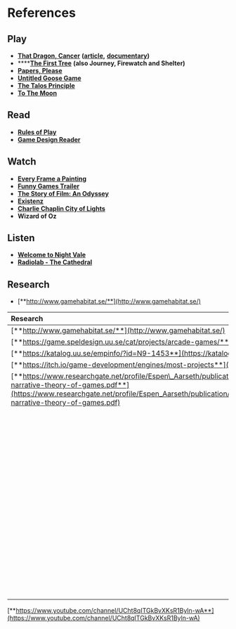 # References

## Play

* [**That Dragon, Cancer**](http://www.thatdragoncancer.com/) **\(**[**article**](https://www.wired.com/2016/01/that-dragon-cancer/)**,** [**documentary**](http://www.thankyouforplayingfilm.com/)**\)**
* \*\*\*\*[**The First Tree**](https://store.steampowered.com/app/555150/The_First_Tree/) **\(also Journey, Firewatch and Shelter\)**
* [**Papers, Please**](https://papersplea.se/)
* [**Untitled Goose Game**](https://goose.game/)
* [**The Talos Principle**](https://store.steampowered.com/app/257510/The_Talos_Principle/)
* [**To The Moon**](https://store.steampowered.com/app/206440/To_the_Moon/)

## Read

* [**Rules of Play**](https://en.wikipedia.org/wiki/Rules_of_Play)
* [**Game Design Reader**](https://www.adlibris.com/se/e-bok/game-design-reader-9780262303170)

## Watch

* [**Every Frame a Painting**](https://www.youtube.com/user/everyframeapainting)
* [**Funny Games Trailer**](https://www.youtube.com/watch?v=_3o49aoh8t8&t=41s)
* [**The Story of Film: An Odyssey**](https://www.imdb.com/title/tt2044056/)
* [**Existenz**](https://youtu.be/IEuykd38iNE)
* [**Charlie Chaplin City of Lights**](https://www.youtube.com/watch?v=TkF1we_DeCQ)
* **Wizard of Oz**

## Listen

* [**Welcome to Night Vale**](https://podcasts.apple.com/us/podcast/welcome-to-night-vale/id536258179?mt=2)
* [**Radiolab - The Cathedral**](https://www.wnycstudios.org/podcasts/radiolab/articles/cathedral)

## Research

* [**http://www.gamehabitat.se/**](http://www.gamehabitat.se/)

| **Research** | **Tools** |
| :--- | :--- |
| [**http://www.gamehabitat.se/**](http://www.gamehabitat.se/) | [**PlayCanvas**](https://developer.playcanvas.com) |
| [**https://game.speldesign.uu.se/cat/projects/arcade-games/**](https://game.speldesign.uu.se/cat/projects/arcade-games/) | [**Bitsy**](https://itch.io/games/tag-bitsy) |
| [**https://katalog.uu.se/empinfo/?id=N9-1453**](https://katalog.uu.se/empinfo/?id=N9-1453) | [**GB Studio**](https://www.gbstudio.dev) |
| [**https://itch.io/game-development/engines/most-projects**](https://itch.io/game-development/engines/most-projects) | [**A-Frame**](https://aframe.io/) |
| [**https://www.researchgate.net/profile/Espen\_Aarseth/publication/254006015\_A\_narrative\_theory\_of\_games/links/57fb37a708ae280dd0bf9983/A-narrative-theory-of-games.pdf**](https://www.researchgate.net/profile/Espen_Aarseth/publication/254006015_A_narrative_theory_of_games/links/57fb37a708ae280dd0bf9983/A-narrative-theory-of-games.pdf) | [**https://godotengine.org/**](https://godotengine.org/) |
|  | [**https://www.yoyogames.com/gamemaker**](https://www.yoyogames.com/gamemaker) |
|  | [**https://www.lexaloffle.com/pico-8.php**](https://www.lexaloffle.com/pico-8.php) |
|  | [**https://phaser.io/**](https://phaser.io/) |
|  | [**https://itch.io/game-development/engines/most-projects**](https://itch.io/game-development/engines/most-projects) |
|  | [**https://ducklingsmith.itch.io/daily-quests**](https://ducklingsmith.itch.io/daily-quests) |
|  | [**https://twitter.com/bitsypcs/status/1027893221421133824**](https://twitter.com/bitsypcs/status/1027893221421133824) |
|  | [**https://le-onionboi.itch.io/manster-mansion**](https://le-onionboi.itch.io/manster-mansion) |
|  | [**http://vaida.me/abitaboutbitsy/**](http://vaida.me/abitaboutbitsy/) |
|  | [**https://thatguynm.itch.io/that-house?secret=ZTReS7lKXiYwKDKtTkdki9IT4**](https://thatguynm.itch.io/that-house?secret=ZTReS7lKXiYwKDKtTkdki9IT4) |

[**https://www.youtube.com/channel/UCht8qITGkBvXKsR1Byln-wA**](https://www.youtube.com/channel/UCht8qITGkBvXKsR1Byln-wA)  


